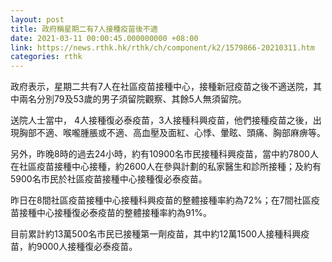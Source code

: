 ```yaml
---
layout: post
title: 政府稱星期二有7人接種疫苗後不適
date: 2021-03-11 00:00:45.000000000 +08:00
link: https://news.rthk.hk/rthk/ch/component/k2/1579866-20210311.htm
categories: rthk
---
```


政府表示，星期二共有7人在社區疫苗接種中心，接種新冠疫苗之後不適送院，其中兩名分別79及53歲的男子須留院觀察、其餘5人無須留院。

送院人士當中， 4人接種復必泰疫苗，3人接種科興疫苗，他們接種疫苗之後，出現胸部不適、喉嚨腫脹或不適、高血壓及面紅、心悸、暈眩、頭痛、胸部麻痹等。

另外，昨晚8時的過去24小時，約有10900名市民接種科興疫苗，當中約7800人在社區疫苗接種中心接種，約2600人在參與計劃的私家醫生和診所接種；及約有5900名市民於社區疫苗接種中心接種復必泰疫苗。

昨日在8間社區疫苗接種中心接種科興疫苗的整體接種率約為72%；在7間社區疫苗接種中心接種復必泰疫苗的整體接種率約為91%。

目前累計約13萬500名市民已接種第一劑疫苗，其中約12萬1500人接種科興疫苗，約9000人接種復必泰疫苗。
